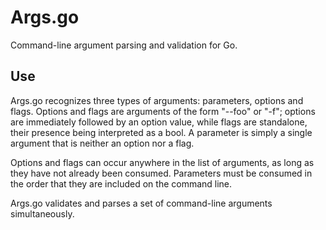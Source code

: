 # Args.go #

Command-line argument parsing and validation for Go.

## Use ##

Args.go recognizes three types of arguments: parameters, options and flags. Options and flags are arguments of the form "--foo" or "-f"; options are immediately followed by an option value, while flags are standalone, their presence being interpreted as a bool. A parameter is simply a single argument that is neither an option nor a flag.

Options and flags can occur anywhere in the list of arguments, as long as they have not already been consumed. Parameters must be consumed in the order that they are included on the command line.

Args.go validates and parses a set of command-line arguments simultaneously.